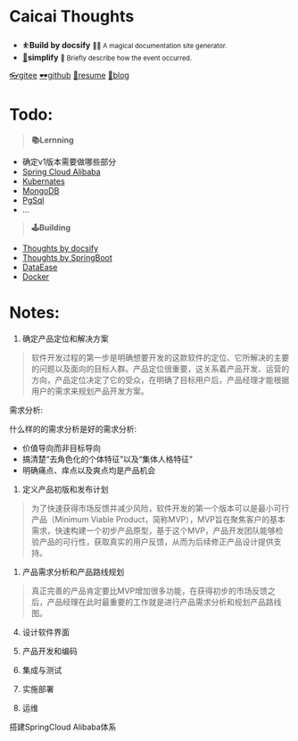 # **Caicai Thoughts** 

-  ⛹️**Build by docsify**
<small>🚴‍♂️   A magical documentation site generator.</small>
- [👀](/notes)**simplify**
<small>📍   Briefly describe how the event occurred.</small>


[👓gitee](https://gitee.com/itsay/resume)
[🕶️github](https://github.com/notmaster-C)
[👔resume](https://notmaster-c.github.io/resume/)
[👕blog](http://notmastr.cn/)

# Todo:
>**📚️Lernning**
- 确定v1版本需要做哪些部分
- [Spring Cloud Alibaba](/JAVA#springcloud)
- [Kubernates](/Kubernates)
- [MongoDB]()
- [PgSql]()
- ...



> **🕹️Building**
- [Thoughts by docsify](/#)
- [Thoughts by SpringBoot]()
- [DataEase]()
- [Docker](/operations/Docker)
# Notes:
1. 确定产品定位和解决方案
>软件开发过程的第一步是明确想要开发的这款软件的定位、它所解决的主要的问题以及面向的目标人群。产品定位很重要，这关系着产品开发、运营的方向，产品定位决定了它的受众，在明确了目标用户后，产品经理才能根据用户的需求来规划产品开发方案。

需求分析:

什么样的的需求分析是好的需求分析:
- 价值导向而非目标导向
- 搞清楚“去角色化的个体特征”以及“集体人格特征”
- 明确痛点、痒点以及爽点均是产品机会



1. 定义产品初版和发布计划
>为了快速获得市场反馈并减少风险，软件开发的第一个版本可以是最小可行产品（Minimum Viable Product，简称MVP），MVP旨在聚焦客户的基本需求，快速构建一个初步产品原型，基于这个MVP，产品开发团队能够检验产品的可行性，获取真实的用户反馈，从而为后续修正产品设计提供支持。

1. 产品需求分析和产品路线规划

>真正完善的产品肯定要比MVP增加很多功能，在获得初步的市场反馈之后，产品经理在此时最重要的工作就是进行产品需求分析和规划产品路线图。

4. 设计软件界面


5. 产品开发和编码

6. 集成与测试
7. 实施部署
8. 运维






搭建SpringCloud Alibaba体系


